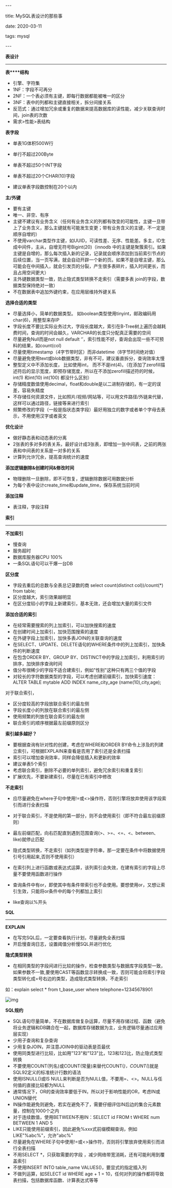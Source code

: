 \---

title: MySQL表设计的那些事

date: 2020-03-11

tags: mysql

\---

**表设计**

------

**表****结构**

- 引擎、字符集
- 1NF：字段不可再分
- 2NF：一个表必须有主键，即每行数据都能被唯一的区分
- 3NF：表中的列都和主键直接相关，拆分间接关系
- 反范式：通过增加冗余或重复的数据来提高数据库的读性能，减少关联查询时间，join表的次数
- 需求>性能>表结构

**表字段**

- 单表1G体积500W⾏

- 单⾏不超过200Byte
- 单表不超过50个INT字段
- 单表不超过20个CHAR(10)字段
- 建议单表字段数控制在20个以内

**主/外键**

- 要有主键
- 唯一、非空、有序
- 主键不建议有业务含义（任何有业务含义的列都有改变的可能性，主键一旦带上了业务含义，那么主键就有可能发生变更；带有业务含义的主键，不一定是顺序自增的）
- 不使用varchar类型作主键，如UUID，可读性差、无序、性能差。多主，ID生成中间件，主从，自增无符号Bigint(20)（innodb 中的主键是聚簇索引。如果主键是自增的，那么每次插入新的记录，记录就会顺序添加到当前索引节点的后续位置，当一页写满，就会自动开辟一个新的页。如果不是自增主键，那么可能会在中间插入，就会引发页的分裂，产生很多表碎片，插入时间更长，而且占用空间更大）
- 主外键数据类型一致，防止隐式类型转换不走索引（需要多表 join的字段，数据类型保持绝对一致）
- 不在数据表中追加外键约束，在应用层维持外键关系

**选择合适的类型**

- 尽量选择小，简单的数据类型。 如boolean类型使用tinyint，邮政编码用char(6)，用整型来存IP
- 字段长度不要比实际业务过大，字段长度越大，索引在B-Tree树上遍历会越耗费时间，查询的时间会越久，VARCHAR的长度只分配真正需要的空间
- 尽量避免Null而是not null default ‘’，索引性能不好，查询会出现一些不可预料的结果，如count(col)
- 尽量使用timestamp（4字节带时区）而非datetime（8字节时间绝对值）
- 尽量避免使用text或blob数据类型，非有不可，建议垂直拆分，查询效率太慢
- 整型定义中不添加长度， 比如使用int， 而不不是int(4)。（在添加了zerofill描述符后的显示宽度，即预存储宽度，所以在不添加zerofill描述符的时候，int(1) 和int(10) int(100) 都没什么区别）
- 存储精度数值使用decimal，float和double是以二进制存储的，有一定的误差，容易失精度
- 不存储任何资源文件，比如照片/视频/网站等，可以用文件路径/外链来代替，这样可以通过路径，链接等来进行索引
- 频繁修改的字段（一般是指状态类字段）最好用独立的数字或者单个字母去表示，不用使用汉字或者英文

**优化设计**

- 做好静态表和动态表的分离
- 2张表的多对多的表关系，最好设计成3张表，即增加一张中间表，之前的两张表和中间表的关系是一对多的关系
- 计算列允许冗余，提高查询统计的速度

**添加逻辑删除&创建时间&修改时间**

- 物理删除一旦删除，即不可恢复，逻辑删除数据可用数据分析
- 为每个表中设计create_time和update_time，保存系统当前时间

**添加注释**

- 表注释，字段注释

  

  



**索引**

------

**不加索引**

- 慢查询
- 服务超时
- 数据库服务器CPU 100%
- 一条SQL语句可以干爆一台DB

**区分度**

- 字段去重后的总数与全表总记录数的商 select count(distinct col))/count(*) from table;
- 区分度越大，索引效果越明显
- 在区分度较小的字段上新建索引，基本无效，还会增加大量的索引文件

**添加合适的索引**

- 在经常需要搜索的列上加索引，可以加快搜索的速度
- 在创建时间上加索引，加快范围搜索的速度
- 在外键字段上加索引，加快多表JOIN的关联查询的速度
- 在SELECT、UPDATE、DELETE语句的WHERE条件中的列上加索引，加快条件的判断速度
- 在包含ORDER BY、GROUP BY、DISTINCT中的字段上加索引，利用索引的排序，加快排序查询时间
- 值分布很稀少的字段不适合建索引，例如"性别"这种只有两三个值的字段
- 对较长的字符数据类型的字段，可以考虑创建前缀索引，加快索引速度：ALTER TABLE mytable ADD INDEX name_city_age (name(10),city,age);

对于联合索引，

- 区分度较高的字段放联合索引的最左侧
- 字段长度小的列放在联合索引的最左侧
- 使用频繁的列放在联合索引的最左侧
- 联合索引的顺序根据最左前缀原则区分

**索引越多越好？**

- 要根据查询有针对性的创建，考虑在WHERE和ORDER BY命令上涉及的列建立索引，可根据EXPLAIN来查看是否用了索引还是全表扫描
- 索引可以增加查询效率，同样会降低插入和更新的效率
- 建议单表5个索引
- 考虑联合索引，删除不必要的单列索引，避免冗余索引和重复索引
- 扩展优先，不要新建索引，尽量在已有索引中修改

**不走索引**

- 应尽量避免在where子句中使用!=或<>操作符，否则引擎将放弃使用该字段索引而进行全表扫描

- 对于联合索引，不是使用的第一部分，则不会使用索引（即不符合最左前缀原则）

- 最左前缀匹配，向右匹配直到遇到范围查询(>、>=、<=、<、between、like)就停止匹配

- 隐式类型转换，不走索引（如列类型是字符串，那一定要在条件中将数据使用引号引用起来,否则不使用索引）

- 在索引列上进行函数或表达式运算，该列索引会失效，在建有索引的字段上尽量不要使用函数进行操作

- 查询条件中有or，即使其中有条件带索引也不会使用。要想使用or，又想让索引生效，只能将or条件中的每个列都加上索引

- like查询以%开头

  



**SQL**

------

**EXPLAIN**

- 在写完SQL后，一定要查看执行计划，尽量避免全表扫描
- 开启慢查询日志，设置阈值分析慢SQL并进行优化

**隐式类型转换**

- 在相同类型的字段间进行比较的操作，检查参数类型与数据库字段类型一致，如果参数不一致,要使用CAST等函数显示转换成一致，否则可能会将索引字段类型转化成=号右边的类型，造成隐式类型转换，不走索引

如：explain select * from t_base_user where telephone=12345678901

![img](https://mmbiz.qpic.cn/mmbiz_png/oepqlsVF6qDYJdJZS3wJXKCOVMEvq751ibkB1iciak9YATBL5ucF3oOwLWtGEV1WStDrCibCKvhof6ABMsXpa3CpRQ/640?wx_fmt=png&wxfrom=5&wx_lazy=1&wx_co=1)



**SQL规约**

- SQL语句尽量简单，不在数据库做复杂运算，尽量不用存储过程、函数（避免将业务逻辑和DB耦合在一起，数据库存储数据为主，业务逻辑尽量通过应用层实现）
- 少用子查询和复杂查询
- 少用复杂JOIN，并注意JOIN中的驱动表是否最优
- 使用同类型进行比较，比如用"123"和"123"比，123和123比，防止隐式类型转换
- 不要使用COUNT(列名)或COUNT(常量)来替代COUNT(*)，COUNT(*)就是SQL92定义的标准统计行数的语法
- 使用ISNULL()或IS NULL来判断是否为NULL值，不要用=、<>。NULL与任何值的直接比较都为NULL
- 通常情况下，OR的查询效率要低于IN，所以对于影响性能的OR，考虑IN或UNION替代
- IN操作能避免则避免，若实在避免不了，需要仔细评估IN后边的集合元素数量，控制在1000个之内
- 对于连续数值，使用BETWEEN不用IN：SELECT id FROM t WHERE num BETWEEN 1 AND 5
- LIKE只能使用前缀索引，因此避免%xxx式前缀模糊查询，例如LIKE"%abc%"，允许"abc%"
- 尽量避免在WHERE子句中使用!=或<>操作符，否则将引擎放弃使用索引而进行全表扫描
- 不用SELECT *，只获取需要的字段 ，减少网络带宽消耗，还有可能利用到覆盖索引
- 不使用INSERT INTO table_name VALUES()，要显式的指定插入列
- 不做列运算，如SELECT id WHERE age + 1 = 10，任何对列的操作都将导致表扫描，包括数据库函数、计算表达式等等

